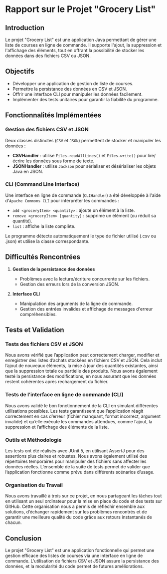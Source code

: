 # Rapport sur le Projet "Grocery List"

## Introduction

Le projet "Grocery List" est une application Java permettant de gérer une liste de courses en ligne de commande. Il supporte l'ajout, la suppression et l'affichage des éléments, tout en offrant la possibilité de stocker les données dans des fichiers CSV ou JSON.

## Objectifs

- Développer une application de gestion de liste de courses.
- Permettre la persistance des données en CSV et JSON.
- Offrir une interface CLI pour manipuler les données facilement.
- Implémenter des tests unitaires pour garantir la fiabilité du programme.

## Fonctionnalités Implémentées

### Gestion des fichiers CSV et JSON

Deux classes distinctes (`CSV` et `JSON`) permettent de stocker et manipuler les données :

- **CSVHandler** : utilise `Files.readAllLines()` et `Files.write()` pour lire/écrire les données sous forme de texte.
- **JSONHandler** : utilise `Jackson` pour sérialiser et désérialiser les objets Java en JSON.

### CLI (Command Line Interface)

Une interface en ligne de commande (`CLIHandler`) a été développée à l'aide d'`Apache Commons CLI` pour interpréter les commandes :

- `add <groceryItem> <quantity>` : ajoute un élément à la liste.
- `remove <groceryItem> [quantity]` : supprime un élément (ou réduit sa quantité).
- `list` : affiche la liste complète.

Le programme détecte automatiquement le type de fichier utilisé (.csv ou .json) et utilise la classe correspondante.

## Difficultés Rencontrées

1. **Gestion de la persistance des données**

   - Problèmes avec la lecture/écriture concurrente sur les fichiers.
   - Gestion des erreurs lors de la conversion JSON.

2. **Interface CLI**
   - Manipulation des arguments de la ligne de commande.
   - Gestion des entrées invalides et affichage de messages d'erreur compréhensibles.

## Tests et Validation

### Tests des fichiers CSV et JSON

Nous avons vérifié que l’application peut correctement charger, modifier et enregistrer des listes d’achats stockées en fichiers CSV et JSON. Cela inclut l’ajout de nouveaux éléments, la mise à jour des quantités existantes, ainsi que la suppression totale ou partielle des produits. Nous avons également testé la persistance des modifications, en nous assurant que les données restent cohérentes après rechargement du fichier.

### Tests de l’interface en ligne de commande (CLI)

Nous avons validé le bon fonctionnement de la CLI en simulant différentes utilisations possibles. Les tests garantissent que l’application réagit correctement en cas d’erreur (fichier manquant, format incorrect, argument invalide) et qu’elle exécute les commandes attendues, comme l’ajout, la suppression et l’affichage des éléments de la liste.

### Outils et Méthodologie

Les tests ont été réalisés avec JUnit 5, en utilisant AssertJ pour des assertions plus claires et robustes. Nous avons également utilisé des répertoires temporaires pour manipuler des fichiers sans affecter les données réelles. L’ensemble de la suite de tests permet de valider que l’application fonctionne comme prévu dans différents scénarios d’usage.

### Organisation du Travail  
Nous avons travaillé à trois sur ce projet, en nous partageant les tâches tout en utilisant un seul ordinateur pour la mise en place du code et des tests sur GitHub. Cette organisation nous a permis de réfléchir ensemble aux solutions, d’échanger rapidement sur les problèmes rencontrés et de garantir une meilleure qualité du code grâce aux retours instantanés de chacun.  

## Conclusion

Le projet "Grocery List" est une application fonctionnelle qui permet une gestion efficace des listes de courses via une interface en ligne de commande. L'utilisation de fichiers CSV et JSON assure la persistance des données, et la modularité du code permet de futures améliorations.
